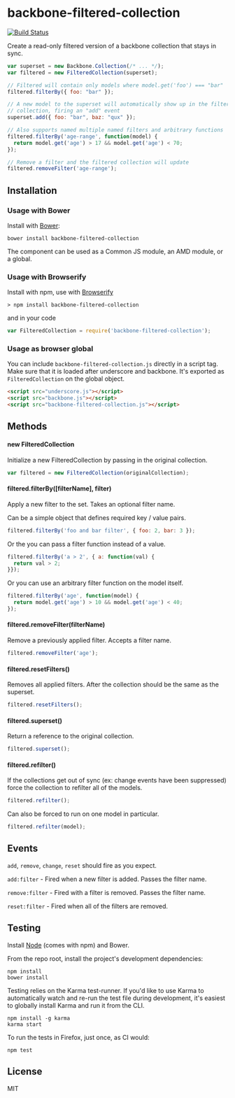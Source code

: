 # backbone-filtered-collection

[![Build Status](https://secure.travis-ci.org/jmorrell/backbone-filtered-collection.png?branch=master)](http://travis-ci.org/user/backbone-filtered-collection)

Create a read-only filtered version of a backbone collection that stays in sync.

```javascript
var superset = new Backbone.Collection(/* ... */);
var filtered = new FilteredCollection(superset);

// Filtered will contain only models where model.get('foo') === "bar"
filtered.filterBy({ foo: "bar" });

// A new model to the superset will automatically show up in the filtered
// collection, firing an "add" event
superset.add({ foo: "bar", baz: "qux" });

// Also supports named multiple named filters and arbitrary functions
filtered.filterBy('age-range', function(model) {
  return model.get('age') > 17 && model.get('age') < 70;
});

// Remove a filter and the filtered collection will update
filtered.removeFilter('age-range');
```

## Installation

### Usage with Bower

Install with [Bower](http://bower.io):

```
bower install backbone-filtered-collection
```

The component can be used as a Common JS module, an AMD module, or a global.

### Usage with Browserify

Install with npm, use with [Browserify](http://browserify.org/)

```
> npm install backbone-filtered-collection
```

and in your code

```javascript
var FilteredCollection = require('backbone-filtered-collection');
```

### Usage as browser global

You can include `backbone-filtered-collection.js` directly in a script tag. Make 
sure that it is loaded after underscore and backbone. It's exported as `FilteredCollection`
on the global object.

```HTML
<script src="underscore.js"></script>
<script src="backbone.js"></script>
<script src="backbone-filtered-collection.js"></script>
```

## Methods

#### new FilteredCollection

Initialize a new FilteredCollection by passing in the original collection.

```javascript
var filtered = new FilteredCollection(originalCollection);
```

#### filtered.filterBy([filterName], filter)

Apply a new filter to the set. Takes an optional filter name.

Can be a simple object that defines required key / value pairs.
```javascript
filtered.filterBy('foo and bar filter', { foo: 2, bar: 3 });
```

Or the you can pass a filter function instead of a value.
```javascript
filtered.filterBy('a > 2', { a: function(val) { 
  return val > 2;
}});
```

Or you can use an arbitrary filter function on the model itself.

```javascript
filtered.filterBy('age', function(model) {
  return model.get('age') > 10 && model.get('age') < 40;
});
```

#### filtered.removeFilter(filterName)

Remove a previously applied filter. Accepts a filter name.

```javascript
filtered.removeFilter('age');
```

#### filtered.resetFilters()

Removes all applied filters. After the collection should be the same as the superset.

```javascript
filtered.resetFilters();
```

#### filtered.superset()

Return a reference to the original collection.

```javascript
filtered.superset();
```

#### filtered.refilter()

If the collections get out of sync (ex: change events have been suppressed) force
the collection to refilter all of the models.

```javascript
filtered.refilter();
```

Can also be forced to run on one model in particular.

```javascript
filtered.refilter(model);
```

## Events

`add`, `remove`, `change`, `reset` should fire as you expect.

`add:filter` - Fired when a new filter is added. Passes the filter name.

`remove:filter` - Fired with a filter is removed. Passes the filter name.

`reset:filter` - Fired when all of the filters are removed.

## Testing

Install [Node](http://nodejs.org) (comes with npm) and Bower.

From the repo root, install the project's development dependencies:

```
npm install
bower install
```

Testing relies on the Karma test-runner. If you'd like to use Karma to
automatically watch and re-run the test file during development, it's easiest
to globally install Karma and run it from the CLI.

```
npm install -g karma
karma start
```

To run the tests in Firefox, just once, as CI would:

```
npm test
```

## License

MIT

